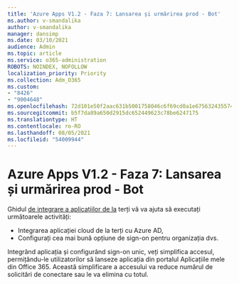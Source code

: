 ```yaml
---
title: 'Azure Apps V1.2 - Faza 7: Lansarea și urmărirea prod - Bot'
ms.author: v-smandalika
author: v-smandalika
manager: dansimp
ms.date: 03/10/2021
audience: Admin
ms.topic: article
ms.service: o365-administration
ROBOTS: NOINDEX, NOFOLLOW
localization_priority: Priority
ms.collection: Adm_O365
ms.custom:
- "8426"
- "9004648"
ms.openlocfilehash: 72d101e50f2aac631b5001758046c6f69cd0a1e675632435574a32530a4b3095
ms.sourcegitcommit: b5f7da89a650d2915dc652449623c78be6247175
ms.translationtype: HT
ms.contentlocale: ro-RO
ms.lasthandoff: 08/05/2021
ms.locfileid: "54009944"
---
```

# <a name="azure-apps-v12---phase-7-prod-release-and-followup---bot"></a>Azure Apps V1.2 - Faza 7: Lansarea și urmărirea prod - Bot

Ghidul [de integrare a aplicațiilor de la](https://admin.microsoft.com/AdminPortal/Home) terți vă va ajuta să executați următoarele activități: 
- Integrarea aplicației cloud de la terți cu Azure AD, 
- Configurați cea mai bună opțiune de sign-on pentru organizația dvs.

Integrând aplicația și configurând sign-on unic, veți simplifica accesul, permițându-le utilizatorilor să lanseze aplicația din portalul Aplicațiile mele din Office 365.  Această simplificare a accesului va reduce numărul de solicitări de conectare sau le va elimina cu totul.

